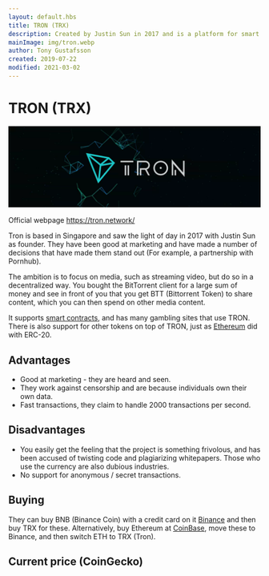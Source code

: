 ```yaml
---
layout: default.hbs
title: TRON (TRX)
description: Created by Justin Sun in 2017 and is a platform for smart contracts that focuses on the media and fighting censorship.
mainImage: img/tron.webp
author: Tony Gustafsson
created: 2019-07-22
modified: 2021-03-02
---
```


# TRON (TRX)

![Tron](../img/tron.webp 'Tron')

Official webpage https://tron.network/

Tron is based in Singapore and saw the light of day in 2017 with Justin Sun as founder. They have been good at marketing and have made a number of decisions that have made them stand out (For example, a partnership with Pornhub).

The ambition is to focus on media, such as streaming video, but do so in a decentralized way. You bought the BitTorrent client for a large sum of money and see in front of you that you get BTT (Bittorrent Token) to share content, which you can then spend on other media content.

It supports [smart contracts](/technology/smart-contracts.html), and has many gambling sites that use TRON. There is also support for other tokens on top of TRON, just as [Ethereum](/cryptocurrencies/ethereum.html) did with ERC-20.

## Advantages

-   Good at marketing - they are heard and seen.
-   They work against censorship and are because individuals own their own data.
-   Fast transactions, they claim to handle 2000 transactions per second.

## Disadvantages

-   You easily get the feeling that the project is something frivolous, and has been accused of twisting code and plagiarizing whitepapers. Those who use the currency are also dubious industries.
-   No support for anonymous / secret transactions.

## Buying

They can buy BNB (Binance Coin) with a credit card on it [Binance](https://www.binance.com) and then buy TRX for these. Alternatively, buy Ethereum at [CoinBase](https://www.coinbase.com/), move these to Binance, and then switch ETH to TRX (Tron).

## Current price (CoinGecko)

<script src="https://widgets.coingecko.com/coingecko-coin-ticker-widget.js"></script>

<coingecko-coin-ticker-widget currency="usd" coin-id="tron" locale="en"></coingecko-coin-ticker-widget>

